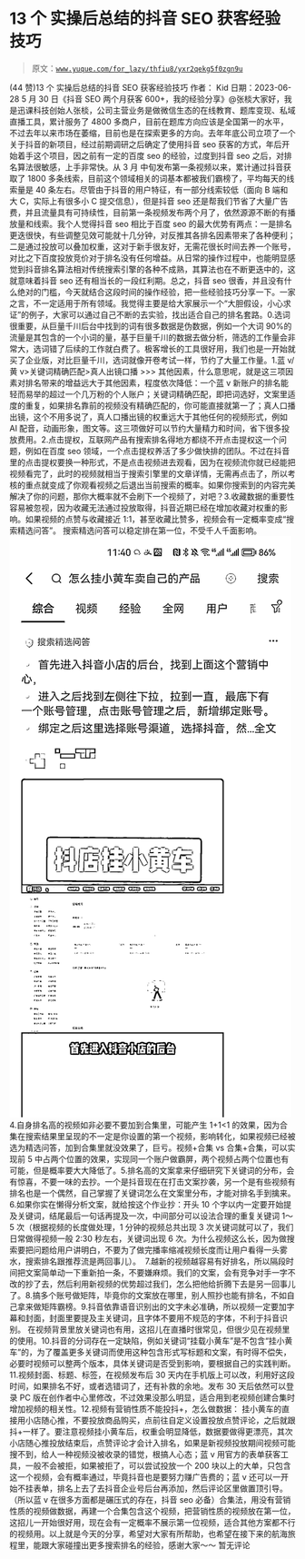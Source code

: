 # 13 个 实操后总结的抖音 SEO 获客经验技巧

> 原文：[`www.yuque.com/for_lazy/thfiu8/yxr2qekg5f0zgn9u`](https://www.yuque.com/for_lazy/thfiu8/yxr2qekg5f0zgn9u)

<ne-h2 id="285a5b69" data-lake-id="285a5b69"><ne-heading-ext><ne-heading-anchor></ne-heading-anchor><ne-heading-fold></ne-heading-fold></ne-heading-ext><ne-heading-content><ne-text id="u3efa5e3a">(44 赞)13 个 实操后总结的抖音 SEO 获客经验技巧</ne-text></ne-heading-content></ne-h2> <ne-p id="u4054eea7" data-lake-id="u4054eea7"><ne-text id="u452fe7fa">作者： Kid</ne-text></ne-p> <ne-p id="u051c3000" data-lake-id="u051c3000"><ne-text id="u29d5bc0b">日期：2023-06-28</ne-text></ne-p> <ne-p id="u22b37a45" data-lake-id="u22b37a45"><ne-text id="u6efe410b">5 月 30 日《</ne-text><ne-text id="u5cc4f08a">抖音 SEO 两个月获客 600+，我的经验分享</ne-text><ne-text id="ua33ac179">》@张棪</ne-text><ne-text id="uabe8654e">大家好，我是迅课科技创始人张棪，公司主营业务是做微信生态的</ne-text><ne-text id="u2f5fb12f">在线教育</ne-text><ne-text id="u183fd28e">、题库变现、私域直播工具，累计服务了 4800 多商户，目前在题库方向应该是全国第一的水平，不过去年以来市场在萎缩，目前也是在探索更多的方向。</ne-text><ne-text id="u8cb95094">去年年底公司立项了一个关于抖音的新项目，经过前期调研之后确定了使用抖音 seo 获客的方式，年后开始着手这个项目，因之前有一定的百度 seo 的经验，过度到抖音 seo 之后，对排名算法很敏感，上手非常快。</ne-text><ne-text id="u6fa63378">从 3 月</ne-text> <ne-text id="u7fb36d7a">中旬</ne-text><ne-text id="uf26087dc">发布第一条视频以来，累计通过抖音获取了 1</ne-text><ne-text id="u25061508">8</ne-text><ne-text id="ud5d254a9">00 多条线索，目前这个领域相关的词基本都被我们霸榜了，平均每天的线索量是 40 条左右。</ne-text><ne-text id="u757d0774">尽管由于抖音的用户特征，有一部分线索较低（面向 B 端</ne-text><ne-text id="ub29e459a">和大 C</ne-text><ne-text id="u08936ec3">，实际上有很多小 C 提交信息），但是抖音</ne-text> <ne-text id="u27d66537">seo</ne-text> <ne-text id="ud15b24c2">还是帮我们节省了大量广告费，并且流量具有可持续性，目前第一条视频发布两个月了，依然源源不断的有播放量和线索。</ne-text><ne-text id="u0638a64c">我个人觉得抖音</ne-text> <ne-text id="u217c6af1">seo</ne-text> <ne-text id="u6eed6101">相比于百度 seo 的最大优势有两点：</ne-text><ne-text id="uc099ab9f">一是排名更迭很快，有些调整见效可能就十几分钟，对反推其各排名因素带来了各种便利；</ne-text><ne-text id="u1fc53111">二是通过投放可以叠加权重，这对于新手很友好，无需花很长时间去养一个账号，对比之下百度投放竞价对于排名没有任何增益。</ne-text><ne-text id="uedead942">从日常的操作过程中，也能明显感觉到抖音排名算法相对传统搜索引擎的各种不成熟，</ne-text><ne-text id="ud9c55c79">其</ne-text><ne-text id="uddfd5862">算法也在不断更迭中的，这就意味着抖音 seo 还有相当长的一段红利期。</ne-text><ne-text id="u8f681aee">总之，抖音</ne-text> <ne-text id="ua8d04a3e">seo</ne-text> <ne-text id="u148c6b65">很香，并且没有什么绝对的门槛，今天就结合这段时间的操作经验，把一些经验技巧分享一下。一家之言，不一定适用于所有领域。我觉得主要是给大家展示一个“大胆假设，小心求证”的例子，大家可以通过自己不断的去实验，找出适合自己的排名套路。</ne-text><ne-text id="ua8df8c6b">0.选词很重要，从巨量千川后台中找到的词有很多数据是伪数据，例如一个大词 90%的流量是其包含的一个小词</ne-text><ne-text id="u0e1a5b0b">的</ne-text><ne-text id="u2e4ad590">量，</ne-text><ne-text id="ua2fcbff6">基于巨量千川的数据去</ne-text><ne-text id="u2706883a">做分析</ne-text><ne-text id="u6d325556">，筛选的</ne-text><ne-text id="udad3462d">工作量会非常大，选词错了后续的工作就白费了。极客增长的工具很好用，我们也是一开始就买了企业版</ne-text><ne-text id="ub4ad8267">，对比巨量千川，选词就像开卷考试一样</ne-text><ne-text id="ud09ae23e">，节约了大量工作量。</ne-text><ne-text id="u95efe728">1.蓝 v/黄 v</ne-text><ne-text id="u95452942">></ne-text><ne-text id="u29935c08">关键词精确匹配</ne-text><ne-text id="ufc420a5b">></ne-text><ne-text id="u48beeb8d">真人出镜口播</ne-text> <ne-text id="ue6a4bf94">>>> 其他因素</ne-text><ne-text id="u6ce41c70">，什么意思呢，就是这三项</ne-text><ne-text id="u45dc353f">因素</ne-text><ne-text id="uc5baee28">对排名带来的增益</ne-text><ne-text id="u865a0e56">远大于其他因素，程度依次降低：</ne-text><ne-text id="ud409ad22">一个蓝 v 新账户的排名能轻而易举的超过一个几万粉的个人账户；</ne-text><ne-text id="u16d7398a">关键词精确匹配，即把词选好，文案里适度的重复，如果排名靠前的视频没有精确匹配的，你可能直接就第一了；</ne-text><ne-text id="u3f3ef53b">真人口播出镜，这个不用多说了，真人口播出镜的权重远大于其他任何的视频形式，例如</ne-text> <ne-text id="u1adeb581">AI</ne-text> <ne-text id="u094cb193">配音，动画形象，图文等。</ne-text><ne-text id="u1b1228df">这三项做好可以节约大量精力和时间，省下很多投放费用。</ne-text><ne-text id="u2af5d5c2">2.</ne-text><ne-text id="u38a5966a">点击提权，互联网产品有搜索排名得地方都绕不开点击提权这一个问题，例如在百度</ne-text> <ne-text id="u1554f7e1">seo</ne-text> <ne-text id="u2444686f">领域，一个点击提权养活了多少做快排的团队。</ne-text><ne-text id="u532c13e5">不过在抖音里的点击提权要换一种形式，不是点击视频进去观看，因为在视频流你就已经能把视频看完了，此时的视频就相当于搜索引擎里的文章详情，无需再点击了，所以考核的重点就变成了你观看视频之后退出当前搜索的概率。如果你搜索到的内容完美解决了你的问题，那你大概率就不会刷下一个视频了，对吧？</ne-text><ne-text id="uac3d3d06">3.</ne-text><ne-text id="ubf0b0bc0">收藏数据的重要性容易被忽视，因为收藏无法通过投放取得，抖音近期已经在增加收藏对权重的影响。如果视频的点赞与收藏接近 1:1，甚至收藏比赞多，视频会有一定概率变成“搜索精选问答”。 搜索精选问答可以稳定排在第一位，不受千人千面影响。</ne-text><ne-card data-card-name="image" data-card-type="inline" id="xsROs" data-event-boundary="card">![](img/92458cad8a4345cad88c1d0a8c5f2845.png)<ne-text id="u1d0582f7">4.自身排名高的视频</ne-text><ne-text id="u8836c299">如</ne-text><ne-text id="ub9b795d1">非必要不要加到合集里，可能产生 1+1<1 的效果，因为合集在搜索结果里呈现的不一定是你设置的第一个视频，影响转化，如果视频已经被选为精选问答，加到合集里就没效果了，巨亏。</ne-text><ne-text id="uc7bed581">视频+合集 vs 合集+合集，可以实现前 5 中占两个位置的效果，实现同一个账户做霸屏，两个视频占两个位置也有可能，但是概率要大大降低了。</ne-text><ne-text id="u80f6a25e">5.排名高的文案拿来仔细研究下关键词的分布，会有惊喜，不要一味的去抄。一个是抖音现在在打击文案抄袭，另一个是有些视频有排名也是一个偶然，自己掌握了关键词怎么在文案里分布，才能对排名手到擒来。</ne-text><ne-text id="u5f84cfd5">6.如果你实在懒得分析文案，就给按这个作业抄：开头 10 个字以内一定要开始提及关键词，结尾</ne-text><ne-text id="u41090e8f">最后一句话</ne-text><ne-text id="uf2b7d241">再提及一次，中间部分可以设法合理的重复关键词 1～5 次（根据视频的长度做处理，1 分钟的视频总共出现 3 次关键词就可以了，我们日常做得视频一般 2:30 秒左右，关键词出现 6 次。为什么视频这么长，因为做搜索要把问题给用户讲明白，不要为了做完播率缩减视频长度而让用户看得一头雾水，搜索排名跟推荐流是两回事儿）。  </ne-text><ne-text id="u25b75908">7.越新的视频越容易有好排名，所以隔段时间把文案简单动一下重新拍一条，不要嫌麻烦。我们的文案，会有竞争对手一字不改的抄了去，然后利用新视频的优势超过我们，怎么把他给折腾下去是另一回事儿了。</ne-text><ne-text id="ufaa5d23f">8.搞多个账号做矩阵，毕竟你的文案放在哪里，别人照抄也能有排名，不如自己拿来做矩阵霸榜。</ne-text><ne-text id="u46957faf">9.抖音依靠语音识别出的文字未必准确，所以视频一定要加字幕和封面，封面里要提及主关键词，且字体不要用不规范的字体，不利于抖音识别。 在视频背景里放关键词也有用，这招儿在直播时很常见，但很少见在视频里的使用。</ne-text><ne-text id="u91241a07">10.抖音的分词存在一定缺陷，例如关键词“挂载小黄车”是不包含“挂小黄车”的，为了覆盖更多关键词而使用这种包含形式写标题和文案，有时得不偿失，必要时视频可以整两个版本，具体关键词是否受到影响，要根据自己的实践判断。</ne-text><ne-text id="u5882f476">11.视频封面、标题、标签，在视频发布后 30 天内</ne-text><ne-text id="ua34f1d10">在手机版上可以改</ne-text><ne-text id="u356cdf58">，利用好这段时间，如果排名不好，或者选错词了，还有补救的余地。</ne-text><ne-text id="uabc1e2c5">发布 30 天后依然可以登录 PC 版在创作者中心里修改，不过效果没那么明显，适合用到老视频创建合集时增加视频的相关性。</ne-text><ne-text id="u7a529491">12.视频有营销性质不能投抖+，怎么做数据：</ne-text> <ne-text id="u8f59f31b">挂小黄车的直接用小店随心推，不要投放商品购买，点前往自定义设置投放点赞评论，之后就跟抖+一样了。要注意视频挂小黄车后，权重会明显降低，数据要做得更漂亮，其次小店随心推投放结束后，点赞评论才会计入排名，如果是新视频投放期间视频可能搜不到，给人一种视频没被收录的错觉，根搞人心态；</ne-text><ne-text id="u9abc9418">蓝 v 用官方的表单获客工具，一般不会被拒，如果被拒了，可以尝试投放一个 200 块以上的大单，只包含这一个视频，会有概率通过，毕竟抖音也是要努力赚广告费的；</ne-text><ne-text id="u739410c3">蓝 v 还可以一开始不挂表单，排名上去了去抖音企业号后台再添加，然后评论区里做</ne-text><ne-text id="u4f4f76d9">置顶</ne-text><ne-text id="u997a73ef">引导。（所以蓝 v 在很多方面都是碾压式的存在，抖音 seo 必备）</ne-text><ne-text id="ue54b4a53">合集法，用没有营销性质的视频做数据，再建一个合集包含这个视频，把营销性质的视频放在第一位，这招儿一开始很好用，现在会有一定概率不展示第一位视频，适合其他方案都不行的视频用。</ne-text><ne-text id="ua0808962">以上就是今天的分享，希望对大家有所帮助，也希望在接下来的航海旅程里，能跟大家碰撞出更多搜索排名的经验</ne-text><ne-text id="u35948908">，</ne-text><ne-text id="uf9f02952">感谢大家～～</ne-text>  <ne-p id="u1d11dc0c" data-lake-id="u1d11dc0c"><ne-text id="u55f2a4dd">暂无评论</ne-text></ne-p></ne-card></ne-p>